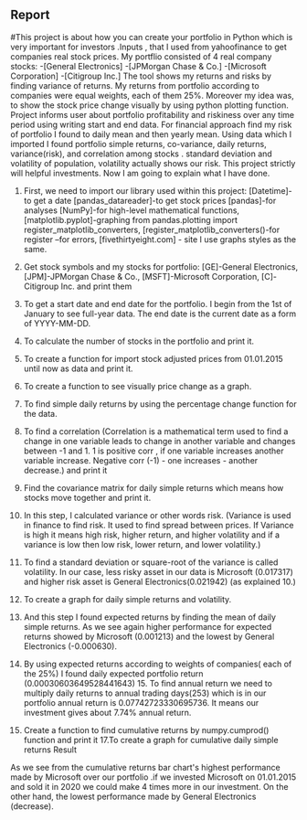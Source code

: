## Report

#This project is about how you can create your portfolio in Python which is very important for investors .Inputs , that I used from yahoofinance to get companies real stock prices. My portflio consisted of 4 real company stocks: 
-[General Electronics]
-[JPMorgan Chase &amp; Co.]
-[Microsoft Corporation]
-[Citigroup Inc.]
The tool shows my returns and risks by finding variance of returns. My returns from portfolio according
to companies were equal weights, each of them 25%. Moreover my idea was, to show the stock price
change visually by using python plotting function. Project informs user about portfolio profitability and
riskiness over any time period using writing start and end data. For financial approach find my risk of
portfolio I found to daily mean and then yearly mean. Using data which I imported I found portfolio
simple returns, co-variance, daily returns, variance(risk), and correlation among stocks . standard
deviation and volatility of population, volatility actually shows our risk. This project strictly will helpful
investments.
Now I am going to explain what I have done.

1. First, we need to import our library used within this project:
[Datetime]-to get a date
[pandas_datareader]-to get stock prices
[pandas]-for analyses
[NumPy]-for high-level mathematical functions, 
[matplotlib.pyplot]-graphing from pandas.plotting import register_matplotlib_converters,
[register_matplotlib_converters()-for register –for errors, 
[fivethirtyeight.com] - site I use graphs styles as the same.

2. Get stock symbols and my stocks for portfolio: [GE]-General Electronics, [JPM]-JPMorgan Chase &amp; Co.,
[MSFT]-Microsoft Corporation, [C]-Citigroup Inc. and print them

3. To get a start date and end date for the portfolio. I begin from the 1st of January to see full-year data.
The end date is the current date as a form of YYYY-MM-DD.

4. To calculate the number of stocks in the portfolio and print it.

5. To create a function for import stock adjusted prices from 01.01.2015 until now as data and print it.
6. To create a function to see visually price change as a graph.

7. To find simple daily returns by using the percentage change function for the data.
8. To find a correlation (Correlation is a mathematical term used to find a change in one variable leads to
change in another variable and changes between -1 and 1. 1 is positive corr , if one variable increases
another variable increase. Negative corr (-1) - one increases - another decrease.) and print it
9. Find the covariance matrix for daily simple returns which means how stocks move together and print
it.
10. In this step, I calculated variance or other words risk. (Variance is used in finance to find risk. It used
to find spread between prices. If Variance is high it means high risk, higher return, and higher volatility
and if a variance is low then low risk, lower return, and lower volatility.)
11. To find a standard deviation or square-root of the variance is called volatility. In our case, less risky
asset in our data is Microsoft (0.017317) and higher risk asset is General Electronics(0.021942) (as
explained 10.)
12. To create a graph for daily simple returns and volatility.
13. And this step I found expected returns by finding the mean of daily simple returns. As we see again
higher performance for expected returns showed by Microsoft (0.001213) and the lowest by General
Electronics (-0.000630).
14. By using expected returns according to weights of companies( each of the 25%) I found daily
expected portfolio return (0.00030603649528441643)
15. To find annual return we need to multiply daily returns to annual trading days(253) which is in our
portfolio annual return is 0.07742723330695736. It means our investment gives about 7.74% annual
return.
16. Create a function to find cumulative returns by numpy.cumprod() function and print it
17.To create a graph for cumulative daily simple returns
Result

As we see from the cumulative returns bar chart&#39;s highest performance made by Microsoft over our
portfolio .if we invested Microsoft on 01.01.2015 and sold it in 2020 we could make 4 times more in
our investment. On the other hand, the lowest performance made by General Electronics (decrease).
